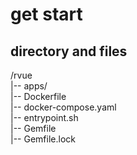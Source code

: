 # get start

## directory and files

/rvue  
|-- apps/  
|-- Dockerfile  
|-- docker-compose.yaml  
|-- entrypoint.sh  
|-- Gemfile  
|-- Gemfile.lock

